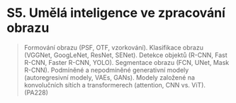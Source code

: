 # S5. Umělá inteligence ve zpracování obrazu

> Formování obrazu (PSF, OTF, vzorkování). Klasifikace obrazu (VGGNet, GoogLeNet, ResNet, SENet). Detekce objektů (R-CNN, Fast R-CNN, Faster R-CNN, YOLO). Segmentace obrazu (FCN, UNet, Mask R-CNN). Podmíněné a nepodmíněné generativní modely (autoregresivní modely, VAEs, GANs). Modely založené na konvolučních sítích a transformerech (attention, CNN vs. ViT). (PA228)